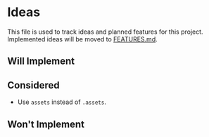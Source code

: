 # Ideas

This file is used to track ideas and planned features for this project. Implemented ideas will be moved to [FEATURES.md](./docs/FEATURES.md).

## Will Implement

## Considered

- Use `assets` instead of `.assets`.

## Won't Implement

